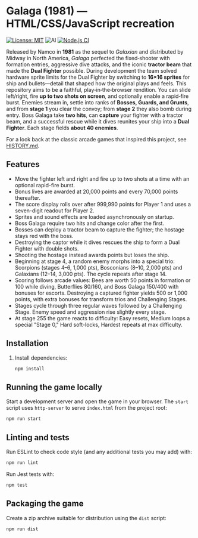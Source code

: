 # **Galaga (1981) — HTML/CSS/JavaScript recreation**

[![License: MIT](https://img.shields.io/badge/License-MIT-yellow.svg)](https://opensource.org/licenses/MIT) ![AI](https://img.shields.io/badge/Assisted-Development-2b2bff?logo=openai&logoColor=white) [![Node.js CI](https://github.com/japertechnology/game-galaga/actions/workflows/node.yml/badge.svg)](https://github.com/japertechnology/game-galaga/actions/workflows/node.yml)

Released by Namco in **1981** as the sequel to *Galaxian* and distributed by Midway in North America, *Galaga* perfected the fixed‑shooter with formation entries, aggressive dive attacks, and the iconic **tractor beam** that made the **Dual Fighter** possible. 
During development the team solved hardware sprite limits for the Dual Fighter by switching to **16×16 sprites** for ship and bullets—detail that shaped how the original plays and feels.
This repository aims to be a faithful, play‑in‑the‑browser rendition. You can slide left/right, fire **up to two shots on screen**, and optionally enable a rapid‑fire burst. Enemies stream in, settle into ranks of **Bosses, Guards, and Grunts**, and from **stage 1** you clear the convoy; from **stage 2** they also bomb during entry. Boss Galaga take **two hits**, can **capture** your fighter with a tractor beam, and a successful rescue while it dives reunites your ship into a **Dual Fighter**. Each stage fields **about 40 enemies**.

For a look back at the classic arcade games that inspired this project, see [HISTORY.md](HISTORY.md).

## Features
- Move the fighter left and right and fire up to two shots at a time with an optional rapid-fire burst.
- Bonus lives are awarded at 20,000 points and every 70,000 points thereafter.
- The score display rolls over after 999,990 points for Player 1 and uses a
  seven-digit readout for Player 2.
- Sprites and sound effects are loaded asynchronously on startup.
- Boss Galaga require two hits and change color after the first.
- Bosses can deploy a tractor beam to capture the fighter; the hostage stays red with the boss.
- Destroying the captor while it dives rescues the ship to form a Dual Fighter with double shots.
- Shooting the hostage instead awards points but loses the ship.
- Beginning at stage 4, a random enemy morphs into a special trio:
  Scorpions (stages 4–6, 1,000 pts), Bosconians (8–10, 2,000 pts) and
  Galaxians (12–14, 3,000 pts). The cycle repeats after stage 14.
- Scoring follows arcade values: Bees are worth 50 points in formation or 100 while diving, Butterflies 80/160, and Boss Galaga 150/400 with bonuses for escorts. Destroying a captured fighter yields 500 or 1,000 points, with extra bonuses for transform trios and Challenging Stages.
- Stages cycle through three regular waves followed by a Challenging Stage. Enemy speed and aggression rise slightly every stage.
- At stage 255 the game reacts to difficulty: Easy resets, Medium loops a special "Stage 0," Hard soft-locks, Hardest repeats at max difficulty.

## Installation

1. Install dependencies:

   ```bash
   npm install
   ```

## Running the game locally

Start a development server and open the game in your browser. The `start` script
uses `http-server` to serve `index.html` from the project root:

```bash
npm run start
```

## Linting and tests

Run ESLint to check code style (and any additional tests you may add) with:

```bash
npm run lint
```

Run Jest tests with:

```bash
npm test
```

## Packaging the game

Create a zip archive suitable for distribution using the `dist` script:

```bash
npm run dist
```
